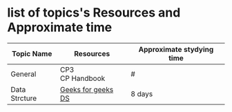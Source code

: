 # list of topics's Resources and Approximate time 

Topic Name   | Resources                                                                      | Approximate stydying time 
-------------| -------------                                                                  |-------------   
General  | CP3<br> CP Handbook<br>                                                              |  # 
Data Strcture  | [Geeks for geeks DS](https://www.geeksforgeeks.org/data-structures/)        | 8 days
